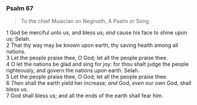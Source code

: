 ### Psalm 67

> To the chief Musician on Neginoth, A Psalm *or* Song.

1 God be merciful unto us, and bless us; *and* cause his face to shine upon us; Selah.  
2 That thy way may be known upon earth, thy saving health among all nations.  
3 Let the people praise thee, O God; let all the people praise thee.  
4 O let the nations be glad and sing for joy: for thou shalt judge the people righteously, and govern the nations upon earth. Selah.  
5 Let the people praise thee, O God; let all the people praise thee.  
6 *Then* shall the earth yield her increase; *and* God, *even* our own God, shall bless us.  
7 God shall bless us; and all the ends of the earth shall fear him.  

